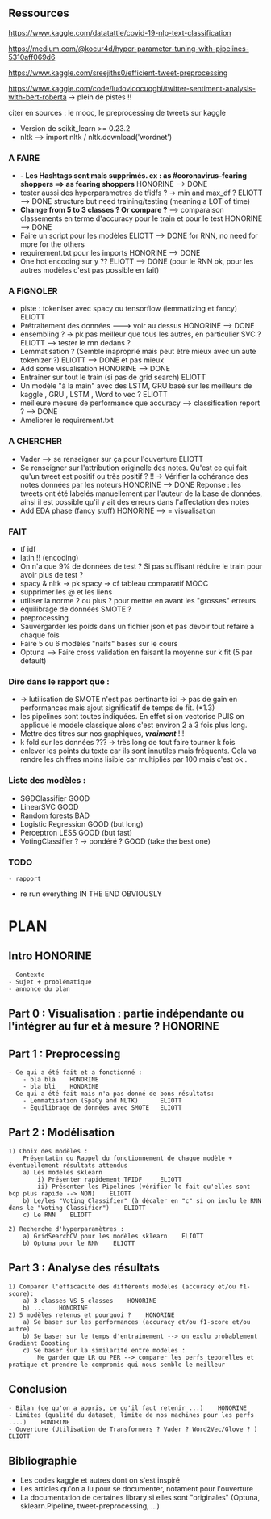 
## Ressources

https://www.kaggle.com/datatattle/covid-19-nlp-text-classification

https://medium.com/@kocur4d/hyper-parameter-tuning-with-pipelines-5310aff069d6

https://www.kaggle.com/sreejiths0/efficient-tweet-preprocessing

https://www.kaggle.com/code/ludovicocuoghi/twitter-sentiment-analysis-with-bert-roberta -> plein de pistes !! 


citer en sources : le mooc, le preprocessing de tweets sur kaggle

- Version de scikit_learn >= 0.23.2
- nltk --> import nltk / nltk.download('wordnet')




### A FAIRE

- **- Les Hashtags sont mals supprimés. ex : as #coronavirus-fearing shoppers ==> as fearing shoppers** HONORINE --> DONE
- tester aussi des hyperparametres de tfidfs ?  -> min and max_df ? ELIOTT --> DONE structure but need training/testing (meaning a LOT of time)
- **Change from 5 to 3 classes ? Or compare ?**  --> comparaison classements en terme d'accuracy pour le train et pour le test HONORINE --> DONE
- Faire un script pour les modèles ELIOTT --> DONE for RNN, no need for more for the others
- requirement.txt pour les imports HONORINE --> DONE
- One hot encoding sur y ?? ELIOTT --> DONE (pour le RNN ok, pour les autres modèles c'est pas possible en fait)





### A FIGNOLER

- piste : tokeniser avec spacy ou tensorflow (lemmatizing et fancy) ELIOTT
- Prétraitement des données ---> voir au dessus HONORINE --> DONE
- ensembling ? -> pk pas meilleur que tous les autres, en particulier SVC ? ELIOTT  --> tester le rnn dedans ? 
- Lemmatisation ? (Semble inaproprié mais peut être mieux avec un aute tokenizer ?) ELIOTT  --> DONE et pas mieux
- Add some visualisation HONORINE --> DONE
- Entrainer sur tout le train (si pas de grid search) ELIOTT
- Un modèle "à la main" avec des LSTM, GRU basé sur les meilleurs de kaggle ,  GRU , LSTM ,  Word to vec ? ELIOTT
- meilleure mesure de performance que accuracy --> classification report ? --> DONE
- Ameliorer le requirement.txt





### A CHERCHER 

- Vader --> se renseigner sur ça pour l'ouverture ELIOTT
- Se renseigner sur l'attribution originelle des notes. Qu'est ce qui fait qu'un tweet est positif ou très positif ? !! -> Vérifier la cohérance des notes données par les noteurs HONORINE --> DONE
    Reponse : les tweets ont été labelés manuellement par l'auteur de la base de données, ainsi il est possible qu'il y ait des erreurs dans l'affectation des notes 
- Add EDA phase (fancy stuff) HONORINE --> = visualisation




### FAIT

- tf idf 
- latin !! (encoding)
- On n'a que 9% de données de test ? Si pas suffisant réduire le train pour avoir plus de test ? 
- spacy & nltk -> pk spacy -> cf tableau comparatif MOOC
- supprimer les @ et les liens
- utiliser la norme 2 ou plus ? pour mettre en avant les "grosses" erreurs
- équilibrage de données SMOTE ?
- preprocessing 
- Sauvergarder les poids dans un fichier json et pas devoir tout refaire à chaque fois
- Faire 5 ou 6 modèles "naifs" basés sur le cours 
- Optuna --> Faire cross validation en faisant la moyenne sur k fit (5 par default)






### Dire dans le rapport que : 
- -> lutilisation de SMOTE n'est pas pertinante ici -> pas de gain en performances mais ajout significatif de temps de fit. (*1.3)
- les pipelines sont toutes indiquées. En effet si on vectorise PUIS on applique le modele classique alors c'est environ 2 à 3 fois plus long.  
- Mettre des titres sur nos graphiques, ***vraiment*** !!!
- k fold sur les données ??? -> très long de tout faire tourner k fois 
- enlever les points du texte car ils sont innutiles mais fréquents. Cela va rendre les chiffres moins  lisible car multipliés par 100 mais c'est ok .




### Liste des modèles : 

- SGDClassifier   GOOD
- LinearSVC   GOOD
- Random forests   BAD
- Logistic Regression  GOOD (but long)
- Perceptron LESS GOOD  (but fast)
- VotingClassifier ? -> pondéré ?  GOOD (take the best one)



### TODO

    - rapport 

- re run everything IN THE END OBVIOUSLY


# PLAN 

## Intro    HONORINE

    - Contexte
    - Sujet + problématique
    - annonce du plan

## Part 0 : Visualisation : partie indépendante ou l'intégrer au fur et à mesure ? HONORINE

## Part 1 : Preprocessing   

    - Ce qui a été fait et a fonctionné :
        - bla bla    HONORINE
        - bla bli    HONORINE
    - Ce qui a été fait mais n'a pas donné de bons résultats:
        - Lemmatisation (SpaCy and NLTK)      ELIOTT
        - Équilibrage de données avec SMOTE   ELIOTT


## Part 2 : Modélisation

    1) Choix des modèles :
        Présentatin ou Rappel du fonctionnement de chaque modèle + éventuellement résultats attendus
        a) Les modèles sklearn 
            i) Présenter rapidement TFIDF     ELIOTT
            ii) Présenter les Pipelines (vérifier le fait qu'elles sont bcp plus rapide --> NON)    ELIOTT
        b) Le/les "Voting Classifier" (à décaler en "c" si on inclu le RNN dans le "Voting Classifier")    ELIOTT
        c) Le RNN    ELIOTT
    
    2) Recherche d'hyperparamètres : 
        a) GridSearchCV pour les modèles sklearn    ELIOTT
        b) Optuna pour le RNN    ELIOTT


## Part 3 : Analyse des résultats 

    1) Comparer l'efficacité des différents modèles (accuracy et/ou f1-score):
        a) 3 classes VS 5 classes    HONORINE
        b) ...    HONORINE
    2) 5 modèles retenus et pourquoi ?    HONORINE 
        a) Se baser sur les performances (accuracy et/ou f1-score et/ou autre)
        b) Se baser sur le temps d'entrainement --> on exclu probablement Gradient Boosting
        c) Se baser sur la similarité entre modèles : 
            Ne garder que LR ou PER --> comparer les perfs teporelles et pratique et prendre le compromis qui nous semble le meilleur

## Conclusion 

    - Bilan (ce qu'on a appris, ce qu'il faut retenir ...)    HONORINE
    - Limites (qualité du dataset, limite de nos machines pour les perfs ....)    HONORINE
    - Ouverture (Utilisation de Transformers ? Vader ? Word2Vec/Glove ? )    ELIOTT

## Bibliographie

- Les codes kaggle et autres dont on s'est inspiré
- Les articles qu'on a lu pour se documenter, notament pour l'ouverture
- La documentation de certaines library si elles sont "originales" (Optuna, sklearn.Pipeline, tweet-preprocessing, ...)



    


